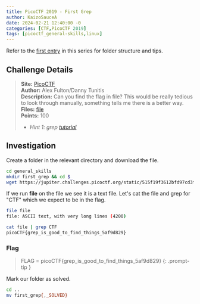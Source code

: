 ```yaml
---
title: PicoCTF 2019 - First Grep
author: KaizoSauceA
date: 2024-02-21 12:40:00 -0
categories: [CTF,PicoCTF 2019]
tags: [picoctf_general-skills,linux]
---
```


Refer to the [first entry](../picoctf2021-obedient_cat) in this series for folder structure and tips.

## Challenge Details

> **Site:** [PicoCTF](https://play.picoctf.org/)  
> **Author:** Alex Fulton/Danny Tunitis  
> **Description:** Can you find the flag in file? This would be really tedious to look through manually, something tells me there is a better way.  
> **Files:** [file](https://jupiter.challenges.picoctf.org/static/515f19f3612bfd97cd3f0c0ba32bd864/file)  
> **Points:** 100  
> * *Hint 1: grep [tutorial](https://ryanstutorials.net/linuxtutorial/grep.php)*

## Investigation

Create a folder in the relevant directory and download the file.

```bash
cd general_skills
mkdir first_grep && cd $_
wget https://jupiter.challenges.picoctf.org/static/515f19f3612bfd97cd3f0c0ba32bd864/file
```

If we run **file** on the file we see it is a text file. Let's cat the file and grep for "CTF" which we expect to be in the flag.

```bash
file file                 
file: ASCII text, with very long lines (4200)

cat file | grep CTF
picoCTF{grep_is_good_to_find_things_5af9d829}
```

### Flag

> FLAG = picoCTF{grep_is_good_to_find_things_5af9d829}
{: .prompt-tip }

Mark our folder as solved.

```bash
cd ..
mv first_grep{,_SOLVED}
```
